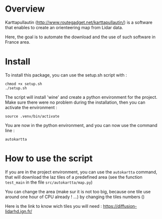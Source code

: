 # Overview

Karttapullautin (http://www.routegadget.net/karttapullautin/) is a software that enables to create an orienteering map 
from Lidar data. 

Here, the goal is to automate the download and the use of such software in France area.


# Install

To install this package, you can use the setup.sh script with : 

    chmod +x setup.sh
    ./setup.sh

The script will install 'wine' and create a python environment for the project.
Make sure there were no problem during the installation, then you can activate the environment : 

    source .venv/bin/activate

You are now in the python environment, and you can now use the command line : 

    autokartta


# How to use the script

If you are in the project environment, you can use the `autokartta` command, that will download the laz tiles of a 
predefined area (see the function `test_main` in the file `src/autokartta/map.py`)

You can change the area (make sur it is not too big, because one tile use around one hour of CPU already ! ...) 
by changing the tiles numbers ()

Here is the link to know wich tiles you will need : https://diffusion-lidarhd.ign.fr/
